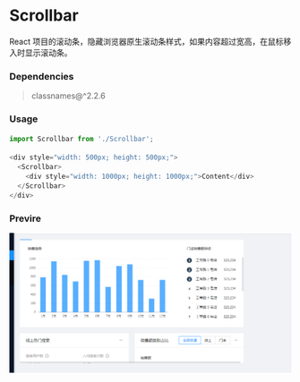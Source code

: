 # Scrollbar

React 项目的滚动条，隐藏浏览器原生滚动条样式，如果内容超过宽高，在鼠标移入时显示滚动条。

### Dependencies

> classnames@^2.2.6

### Usage

```Javascript
import Scrollbar from './Scrollbar';

<div style="width: 500px; height: 500px;">
  <Scrollbar>
    <div style="width: 1000px; height: 1000px;">Content</div>
  </Scrollbar>
</div>
```

### Previre

![Preview](./scrollbar.png)

